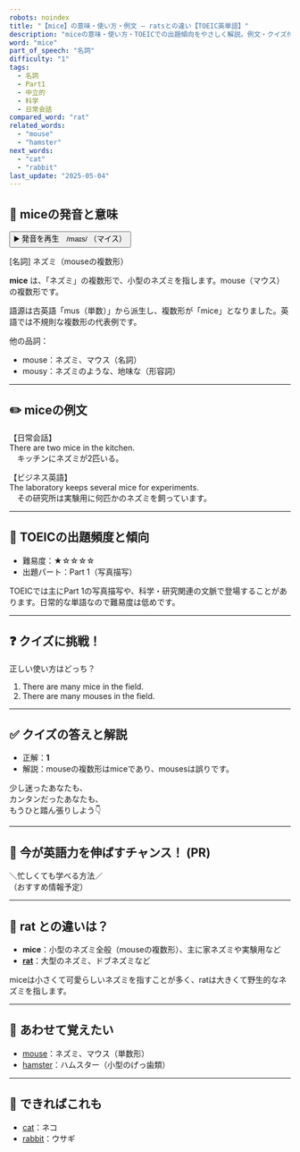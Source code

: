 ```yaml
---
robots: noindex
title: "【mice】の意味・使い方・例文 ― ratsとの違い【TOEIC英単語】"
description: "miceの意味・使い方・TOEICでの出題傾向をやさしく解説。例文・クイズ付きでratsとの違いもわかりやすく学べます。"
word: "mice"
part_of_speech: "名詞"
difficulty: "1"
tags:
  - 名詞
  - Part1
  - 中立的
  - 科学
  - 日常会話
compared_word: "rat"
related_words:
  - "mouse"
  - "hamster"
next_words:
  - "cat"
  - "rabbit"
last_update: "2025-05-04"
---
```


## 🔰 miceの発音と意味

<button class="play-audio" onclick="playTTS('mice')">
  <span class="play-audio-main">
    ▶️ 発音を再生　/maɪs/
  </span>
  <span class="play-audio-sub">
    （マイス）
  </span>
</button>

[名詞] ネズミ（mouseの複数形）

**mice** は、「ネズミ」の複数形で、小型のネズミを指します。mouse（マウス）の複数形です。

語源は古英語「mus（単数）」から派生し、複数形が「mice」となりました。英語では不規則な複数形の代表例です。

他の品詞：  
- mouse：ネズミ、マウス（名詞）
- mousy：ネズミのような、地味な（形容詞）

---

## ✏️ miceの例文

【日常会話】  
There are two mice in the kitchen.  
　キッチンにネズミが2匹いる。

【ビジネス英語】  
The laboratory keeps several mice for experiments.  
　その研究所は実験用に何匹かのネズミを飼っています。

---

## 🎯 TOEICの出題頻度と傾向

- 難易度：★☆☆☆☆
- 出題パート：Part 1（写真描写）

TOEICでは主にPart 1の写真描写や、科学・研究関連の文脈で登場することがあります。日常的な単語なので難易度は低めです。

---

## ❓ クイズに挑戦！

正しい使い方はどっち？

1. There are many mice in the field.  
2. There are many mouses in the field.

---

## ✅ クイズの答えと解説

- 正解：**1**
- 解説：mouseの複数形はmiceであり、mousesは誤りです。

少し迷ったあなたも、  
カンタンだったあなたも、  
もうひと踏ん張りしよう👇️

---

## 🚀 今が英語力を伸ばすチャンス！ (PR)

<div class="info-center">
＼忙しくても学べる方法／<br>  
（おすすめ情報予定）
</div>

---

## 🤔  rat との違いは？

- **mice**：小型のネズミ全般（mouseの複数形）、主に家ネズミや実験用など
- **[rat](/rat)**：大型のネズミ、ドブネズミなど

miceは小さくて可愛らしいネズミを指すことが多く、ratは大きくて野生的なネズミを指します。

---

## 🧩 あわせて覚えたい

- [mouse](/mouse)：ネズミ、マウス（単数形）
- [hamster](/hamster)：ハムスター（小型のげっ歯類）

---

## 📖 できればこれも

- [cat](/cat)：ネコ
- [rabbit](/rabbit)：ウサギ

<!-- cvid: aid04_bid30 -->
